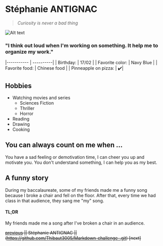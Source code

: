  Stéphanie ANTIGNAC
===================
> *Curiosity is never a bad thing*

![Alt text](/Documents/WebDev/Markdown/markdown-challenge/photo.jpg)

### "I think out loud when I'm working on something. It help me to organize my work." 

|----------- | ----------|
| Birthday: | 17/02 |
| Favorite color: | Navy Blue |
| Favorite food: | Chinese food |
| Pinneapple on pizza: | :heavy_check_mark:|

Hobbies
---------
* Watching movies and series
    * Sciences Fiction
    * Thriller
    * Horror
* Reading
* Drawing
* Cooking 

You can always count on me when ...
-------------------------------------
You have a sad feeling or demotivation time, I can cheer you up and motivate you. 
You don't understand something, I can help you as my best. 

A funny story
--------------
During my baccalaureate, some of my friends made me a funny song because I broke a chair and fell on the floor. After that, every time we had class in that audience, they sang me "my" song. 

#### TL;DR
My friends made me a song after I've broken a chair in an audience.

~~[previous](https://discord.com/channels/@me/859055374048821248/859055424933986345) || Stéphanie ANTIGNAC ||(https://github.com/Thibaut3005/Markdown-challenge-.git) [next]~~